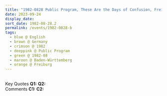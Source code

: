 ```yaml
---
title: "1982-0828 Public Program, These Are the Days of Confusion, Freiburg, Baden-Württemberg, Germany"
date: 2023-09-24
display_date: 
sort_date: 1982-08-28.2
permalink: /events/1982-0828-b
tags:
  - blue @ English
  - brown @ Germany
  - crimson @ 1982
  - deeppink @ Public Program
  - green @ 1982-08
  - maroon @ Baden-Württemberg
  - orange @ Freiburg
---
```


<br>

<wave-list>
  <list-title color="DarkSeaGreen" width="55">Key Quotes</list-title>
  <list-item color="BlanchedAlmond" width="280"><b>Q1:</b> <i></i></list-item>
  <list-item color="Lavender" width="280"><b>Q2:</b> <i></i></list-item>
</wave-list>

<br>

<wave-list>
  <list-title color="DarkSeaGreen" width="55">Comments</list-title>
  <list-item color="BlanchedAlmond" width="280"><b>C1:</b> <i></i></list-item>
  <list-item color="Lavender" width="280"><b>C2:</b> <i></i></list-item>
</wave-list>